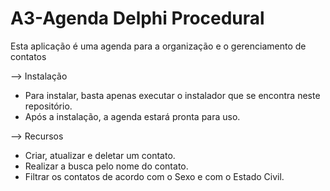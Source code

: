 # A3-Agenda Delphi Procedural

Esta aplicação é uma agenda para a organização e o gerenciamento de contatos

--> Instalação
- Para instalar, basta apenas executar o instalador que se encontra neste repositório.
- Após a instalação, a agenda estará pronta para uso.

--> Recursos
- Criar, atualizar e deletar um contato.
- Realizar a busca pelo nome do contato.
- Filtrar os contatos de acordo com o Sexo e com o Estado Civil.
